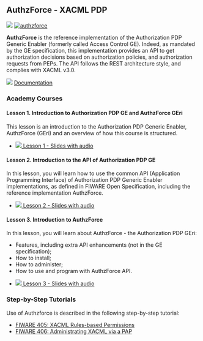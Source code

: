 <hr class="security" style="display:none"/>
<h2> AuthzForce - XACML PDP</h2>

[![](https://nexus.lab.fiware.org/repository/raw/public/badges/chapters/security.svg)](https://www.fiware.org/developers/catalogue/)
[![authzforce](https://img.shields.io/badge/tag-authzforce-orange.svg?logo=stackoverflow)](http://stackoverflow.com/questions/tagged/authzforce)

**AuthzForce** is the reference implementation of the Authorization PDP Generic Enabler (formerly called Access Control
GE). Indeed, as mandated by the GE specification, this implementation provides an API to get authorization decisions
based on authorization policies, and authorization requests from PEPs. The API follows the REST architecture style, and
complies with XACML v3.0.

![](https://fiware.github.io/academy/img/books.png) [Documentation](https://authzforce-ce-fiware.rtfd.io/)

<h3>Academy Courses</h3>

<h4>Lesson 1. Introduction to Authorization PDP GE and AuthzForce GEri</h4>

This lesson is an introduction to the Authorization PDP Generic Enabler, AuthzForce (GEri) and an overview of how this
course is structured.

-   <a href="https://fiware.github.io/academy/authzforce/authzforce1.pptx">![](https://fiware.github.io/academy/img/doc.svg)
    Lesson 1 - Slides with audio</a>

<h4>Lesson 2. Introduction to the API of Authorization PDP GE</h4>

In this lesson, you will learn how to use the common API (Application Programming Interface) of Authorization PDP
Generic Enabler implementations, as defined in FIWARE Open Specification, including the reference implementation
AuthzForce.

-   <a href="https://fiware.github.io/academy/authzforce/authzforce2.pptx">![](https://fiware.github.io/academy/img/doc.svg)
    Lesson 2 - Slides with audio</a>

<h4>Lesson 3. Introduction to AuthzForce</h4>

In this lesson, you will learn about AuthzForce - the Authorization PDP GEri:

-   Features, including extra API enhancements (not in the GE specification);
-   How to install;
-   How to administer;
-   How to use and program with AuthzForce API.

<span/>

-   <a href="https://fiware.github.io/academy/authzforce/authzforce3.pptx">![](https://fiware.github.io/academy/img/doc.svg)
    Lesson 3 - Slides with audio</a>

<h3>Step-by-Step Tutorials</h3>

Use of Authzforce is described in the following step-by-step tutorial:

-   [FIWARE 405: XACML Rules-based Permissions](https://fiware-tutorials.readthedocs.io/en/latest/xacml-access-rules)
-   [FIWARE 406: Administrating XACML via a PAP](https://fiware-tutorials.readthedocs.io/en/latest/administrating-xacml)
